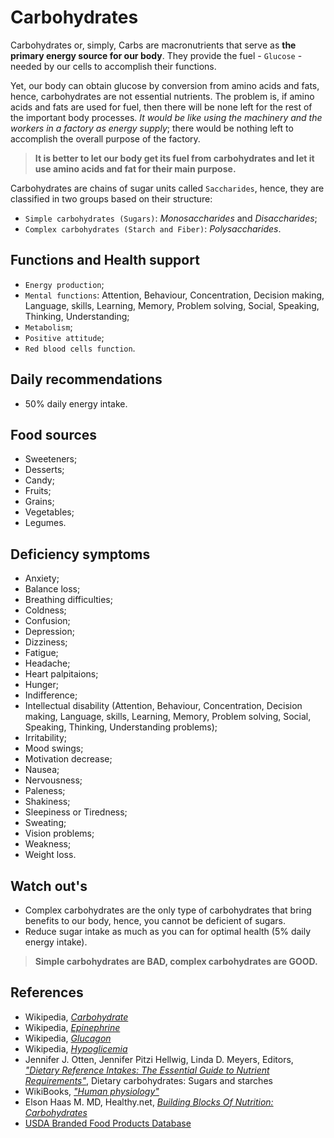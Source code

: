 # Carbohydrates

Carbohydrates or, simply, Carbs are macronutrients that serve as __the primary energy source for our body__. They provide the fuel - `Glucose` - needed by our cells to accomplish their functions. 

Yet, our body can obtain glucose by conversion from amino acids and fats, hence, carbohydrates are not essential nutrients. The problem is, if amino acids and fats are used for fuel, then there will be none left for the rest of the important body processes. _It would be like using the machinery and the workers in a factory as energy supply_; there would be nothing left to accomplish the overall purpose of the factory.

> __It is better to let our body get its fuel from carbohydrates and let it use amino acids and fat for their main purpose.__

Carbohydrates are chains of sugar units called `Saccharides`, hence, they are classified in two groups based on their structure: 
- `Simple carbohydrates (Sugars)`: _Monosaccharides_ and _Disaccharides_;
- `Complex carbohydrates (Starch and Fiber)`: _Polysaccharides_.

## Functions and Health support
- `Energy production`;
- `Mental functions`: Attention, Behaviour, Concentration, Decision making, Language, skills, Learning, Memory, Problem solving, Social, Speaking, Thinking, Understanding;
- `Metabolism`;
- `Positive attitude`;
- `Red blood cells function`.

## Daily recommendations
- 50% daily energy intake.

## Food sources
- Sweeteners;
- Desserts;
- Candy;
- Fruits;
- Grains;
- Vegetables;
- Legumes.

## Deficiency symptoms
- Anxiety;
- Balance loss;
- Breathing difficulties;
- Coldness;
- Confusion;
- Depression;
- Dizziness;
- Fatigue;
- Headache;
- Heart palpitaions;
- Hunger;
- Indifference;
- Intellectual disability (Attention, Behaviour, Concentration, Decision making, Language, skills, Learning, Memory, Problem solving, Social, Speaking, Thinking, Understanding problems);
- Irritability;
- Mood swings;
- Motivation decrease;
- Nausea;
- Nervousness;
- Paleness;
- Shakiness;
- Sleepiness or Tiredness;
- Sweating;
- Vision problems;
- Weakness;
- Weight loss.

## Watch out's
- Complex carbohydrates are the only type of carbohydrates that bring benefits to our body, hence, you cannot be deficient of sugars.
- Reduce sugar intake as much as you can for optimal health (5% daily energy intake).

> __Simple carbohydrates are BAD, complex carbohydrates are GOOD.__

## References
- Wikipedia, [_Carbohydrate_](https://en.wikipedia.org/wiki/Carbohydrate)
- Wikipedia, [_Epinephrine_](https://en.wikipedia.org/wiki/Epinephrine)
- Wikipedia, [_Glucagon_](https://en.wikipedia.org/wiki/Glucagon)
- Wikipedia, [_Hypoglicemia_](https://en.wikipedia.org/wiki/Hypoglycemia#Signs_and_symptoms)
- Jennifer J. Otten, Jennifer Pitzi Hellwig, Linda D. Meyers, Editors, [_"Dietary Reference Intakes: The Essential Guide to Nutrient Requirements"_](https://www.amazon.com/Dietary-Reference-Intakes-Essential-Requirements/dp/0309157420), Dietary carbohydrates: Sugars and starches
- WikiBooks, [_"Human physiology"_](https://en.wikibooks.org/wiki/Human_Physiology/Nutrition#Carbohydrates)
- Elson Haas M. MD, Healthy.net, [_Building Blocks Of Nutrition: Carbohydrates_](http://www.healthy.net/Health/Article/Carbohydrates/2100/1)
- [USDA Branded Food Products Database](https://ndb.nal.usda.gov/ndb/nutrients/report/nutrientsfrm?max=1000&offset=0&totCount=0&nutrient1=205&nutrient2=&nutrient3=&subset=0&sort=c&measureby=g)